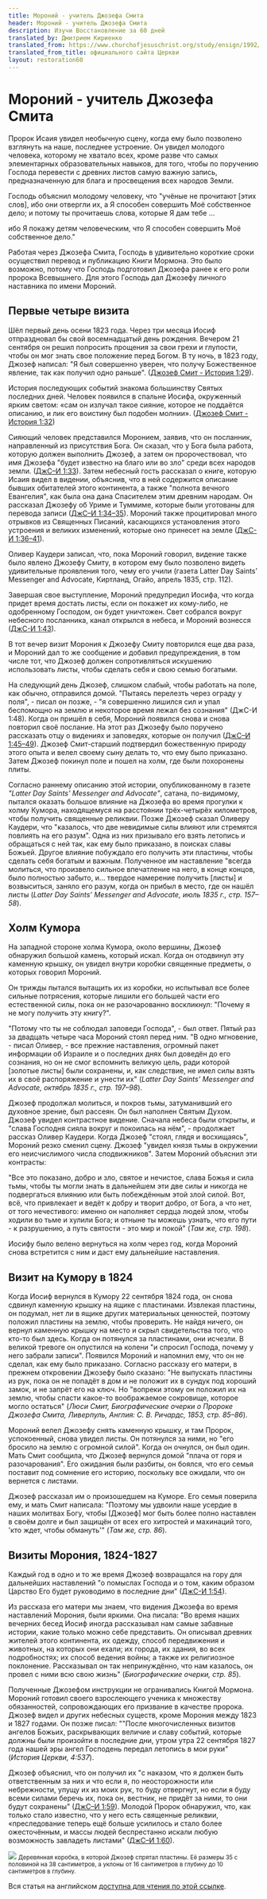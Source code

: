 ```yaml
---
title: Мороний - учитель Джозефа Смита
header: Мороний - учитель Джозефа Смита
description: Изучи Восстановление за 60 дней
translated_by: Дмитрием Кириенко
translated_from: https://www.churchofjesuschrist.org/study/ensign/1992/01/moroni-joseph-smiths-tutor?lang=eng
translated_from_title: официального сайта Церкви
layout: restoration60
---
```


# Мороний - учитель Джозефа Смита

Пророк Исаия увидел необычную сцену, когда ему было позволено взглянуть на наше, последнее устроение. Он увидел молодого человека, которому не хватало всех, кроме разве что самых элементарных образовательных навыков, для того, чтобы по поручению Господа перевести с древних листов самую важную запись, предназначенную для блага и просвещения всех народов Земли.

Господь объяснил молодому человеку, что "учёные не прочитают [этих слов], ибо они отвергли их, а Я способен совершить Моё собственное дело; и потому ты прочитаешь слова, которые Я дам тебе ...

ибо Я покажу детям человеческим, что Я способен совершить Моё собственное дело."

Работая через Джозефа Смита, Господь в удивительно короткие сроки осуществил перевод и публикацию Книги Мормона. Это было возможно, потому что Господь подготовил Джозефа ранее к его роли пророка Всевышнего. Для этого Господь дал Джозефу личного наставника по имени Мороний.

## Первые четыре визита

Шёл первый день осени 1823 года. Через три месяца Иосиф отпраздновал бы свой восемнадцатый день рождения. Вечером 21 сентября он решил попросить прощения за свои грехи и глупости, чтобы он мог знать свое положение перед Богом. В ту ночь, в 1823 году, Джозеф написал:
"Я был совершенно уверен, что получу Божественное явление, так как получил одно раньше". ([Джозеф Смит - История 1:29](https://www.churchofjesuschrist.org/study/scriptures/pgp/js-h/1.29?lang=rus#29)).

История последующих событий знакома большинству Святых последних дней. Человек появился в спальне Иосифа, окруженный ярким светом: «сам он излучал такое сияние, которое не поддаётся описанию, и лик его воистину был подобен молнии». ([Джозеф Смит - История 1:32](https://www.churchofjesuschrist.org/study/scriptures/pgp/js-h/1.32?lang=rus#32))

Сияющий человек представился Моронием, заявив, что он посланник, направленный из присутствия Бога. Он сказал, что у Бога была работа, которую должен выполнить Джозеф, а затем он пророчествовал, что имя Джозефа "будет известно на благо или во зло" среди всех народов земли. ([ДжС–И 1:33](https://www.churchofjesuschrist.org/study/scriptures/pgp/js-h/1.33?lang=rus#33)). Затем небесный гость рассказал о книге, которую Исаия видел в видении, объяснив, что в ней содержится описание бывших обитателей этого континента, а также "полнота вечного Евангелия", как была она дана Спасителем этим древним народам. Он рассказал Джозефу об Уриме и Туммиме, которые были уготованы для перевода записи ([ДжС–И 1:34–35](https://www.churchofjesuschrist.org/study/scriptures/pgp/js-h/1.34-35?lang=rus#34)). Мороний также процитировал много отрывков из Священных Писаний, касающихся установления этого устроения и великих изменений, которые оно принесет на земле ([ДжС-И 1:36–41](https://www.churchofjesuschrist.org/study/scriptures/pgp/js-h/1.36-41?lang=rus#36)).

Оливер Каудери записал, что, пока Мороний говорил, видение также было явлено Джозефу Смиту, в котором ему было позволено видеть удивительные проявления того, чему его учили (газета Latter Day Saints’ Messenger and Advocate, Киртланд, Огайо, апрель 1835, стр. 112).

Завершая свое выступление, Мороний предупредил Иосифа, что когда придет время достать листы, если он покажет их кому-либо, не одобренному Господом, он будет уничтожен. Свет собрался вокруг небесного посланника, канал открылся в небеса, и Мороний вознесся ([ДжС-И 1:43](https://www.churchofjesuschrist.org/study/scriptures/pgp/js-h/1.43?lang=rus#43)).

В тот вечер визит Морония к Джозефу Смиту повторился еще два раза, и Мороний дал то же сообщение и добавил предупреждения, в том числе тот, что Джозеф должен сопротивляться искушению использовать листы, чтобы сделать себя и свою семью богатыми.

На следующий день Джозеф, слишком слабый, чтобы работать на поле, как обычно, отправился домой. "Пытаясь перелезть через ограду у поля", - писал он позже, - "я совершенно лишился сил и упал беспомощно на землю и некоторое время лежал без сознания" (ДжС-И 1:48). Когда он пришёл в себя, Мороний появился снова и снова повторил своё послание. На этот раз Джозефу было поручено рассказать отцу о видениях и заповедях, которые он получил ([ДжС–И 1:45–49](https://www.churchofjesuschrist.org/study/scriptures/pgp/js-h/1.45-49?lang=rus#45)). Джозеф Смит-старший подтвердил божественную природу этого опыта и велел своему сыну делать то, что ему было приказано. Затем Джозеф покинул поле и пошел на холм, где были похоронены плиты.

Согласно раннему описанию этой истории, опубликованному в газете _"Latter Day Saints’ Messenger and Advocate"_, сатана, по-видимому, пытался оказать большое влияние на Джозефа во время прогулки к холму Кумора, находящемуся на расстоянии трёх-четырёх километров, чтобы получить священные реликвии. Позже Джозеф сказал Оливеру Каудери, что "казалось, что две невидимые силы влияют или стремятся повлиять на его разум". Одна из них призывало его взять летопись и обращаться с ней так, как ему было приказано, в поисках славы Божьей. Другое влияние побуждало его получить эти пластины, чтобы сделать себя богатым и важным. Полученное им наставление "всегда молиться, что произвело сильное впечатление на него, в конце концов, было полностью забыто, и... твердое намерение получить [листы] и возвыситься, заняло его разум, когда он прибыл в место, где он нашёл листы (_Latter Day Saints’ Messenger and Advocate, июль 1835 г., стр. 157–58_).

## Холм Кумора

На западной стороне холма Кумора, около вершины, Джозеф обнаружил большой камень, который искал. Когда он отодвинул эту каменную крышку, он увидел внутри коробки священные предметы, о которых говорил Мороний.

Он трижды пытался вытащить их из коробки, но испытывал все более сильные потрясения, которые лишили его большей части его естественной силы, пока он не разочарованно воскликнул: "Почему я не могу получить эту книгу?".

"Потому что ты не соблюдал заповеди Господа", - был ответ. Пятый раз за двадцать четыре часа Мороний стоял перед ним. "В одно мгновение, - писал Оливер, - все прежние наставления, огромный пакет информации об Израиле и о последних днях был доведён до его сознания, но он не смог вспомнить великую цель, ради которой [золотые листы] были сохранены, и, как следствие, не имел силы взять их в своё распоряжение и унести их" (_Latter Day Saints’ Messenger and Advocate, октябрь 1835 г., стр. 197–98_).

Джозеф продолжал молиться, и покров тьмы, затуманивший его духовное зрение, был рассеян. Он был наполнен Святым Духом. Джозеф увидел контрастное видение. Сначала небеса были открыты, и "слава Господня сияла вокруг и покоилась на нём", - продолжает рассказ Оливер Каудери. Когда Джозеф "стоял, глядя и восхищаясь", Мороний резко сменил сцену. Джозеф "увидел князя тьмы в окружении его неисчислимого числа сподвижников". Затем Мороний объяснил эти контрасты:

"Все это показано, добро и зло, святое и нечистое, слава Божья и сила тьмы, чтобы ты могли знать в дальнейшем эти две силы и никогда не подвергаться влиянию или быть побеждённым этой злой силой. Вот, всё, что привлекает и ведёт к добру и творит добро, от Бога, а что нет, от того нечестивого: именно он наполняет сердца людей злом, чтобы ходили во тьме и хулили Бога; и отныне ты можешь узнать, что его пути - к разрушению, а путь святости - это мир и покой" (_Там же, стр. 198_).

Иосифу было велено вернуться на холм через год, когда Мороний снова встретится с ним и даст ему дальнейшие наставления.

## Визит на Кумору в 1824

Когда Иосиф вернулся в Кумору 22 сентября 1824 года, он снова сдвинул каменную крышку на ящике с пластинами. Извлекая пластины, он подумал, нет ли в ящике других материальных ценностей, поэтому положил пластины на землю, чтобы проверить. Не найдя ничего, он вернул каменную крышку на место и скрыл свидетельства того, что кто-то был здесь. Когда он потянулся за пластинами, они исчезли. В великой тревоге он опустился на колени "и спросил Господа, почему у него забрали записи". Появился Мороний и напомнил ему, что он не сделал, как ему было приказано. Согласно рассказу его матери, в прежнем откровении Джозефу было сказано: "Не выпускать пластины из рук, пока он не попадёт в дом и не положит их в сундук под хороший замок, и не запрёт его на ключ. Но "вопреки этому он положил их на землю, чтобы спасти какое-то воображаемое сокровище, которое могло остаться" (_Люси Смит, Биографические очерки о Пророке Джозефа Смита, Ливерпуль, Англия: С. В. Ричардс, 1853, стр. 85–86_).

Мороний велел Джозефу снять каменную крышку, и там Пророк, успокоенный, снова увидел листы. Он потянулся за ними, но "его бросило на землю с огромной силой". Когда он очнулся, он был один. Мать Смит сообщила, что Джозеф вернулся домой "плача от горя и разочарования". Его ожидания были разбиты, он боялся, что его семья поставит под сомнение его историю, поскольку все ожидали, что он вернется с листами.

Джозеф рассказал им о произошедшем на Куморе. Его семья поверила ему, и мать Смит написала: "Поэтому мы удвоили наше усердие в наших молитвах Богу, чтобы [Джозеф] мог быть более полно наставлен в своём долге и был защищён от всех его хитростей и махинаций того, 'кто ждет, чтобы обмануть'" (_Там же, стр. 86_).

## Визиты Морония, 1824-1827

Каждый год в одно и то же время Джозеф возвращался на гору для дальнейших наставлений "о помыслах Господа и о том, каким образом Царство Его будет руководимо в последние дни" ([ДжС-И 1:54](https://www.churchofjesuschrist.org/study/scriptures/pgp/js-h/1.54?lang=rus#p54)).

Из рассказа его матери мы знаем, что видения Джозефа во время наставлений Морония, были яркими. Она писала: "Во время наших вечерних бесед Иосиф иногда рассказывал нам самые забавные истории, какие только можно себе представить. Он описывал древних жителей этого континента, их одежду, способ передвижения и животных, на которых они ехали; их города, их здания, во всех подробностях; их способ ведения войны; а также их религиозное поклонение. Рассказывал он так непринуждённо, что нам казалось, он провел с ними всю свою жизнь" (_Биографические очерки, стр. 85_).

Полученные Джозефом инструкции не огранивались Книгой Мормона. Мороний готовил своего взрослеющего ученика к множеству обязанностей, сопровождающих его призвание в качестве пророка. Джозеф видел и других небесных существ, кроме Морония между 1823 и 1827 годами. Он позже писал: ""После многочисленных визитов ангелов Божьих, раскрывающих величие и славу событий, которые должны были произойти в последние дни, утром утра 22 сентября 1827 года нашей эры ангел Господень передал летопись в мои руки" (_История Церкви, 4:537_).

Джозеф объяснил, что он получил их "с наказом, что я должен быть ответственным за них и что если я, по неосторожности или небрежности, упущу их из моих рук, то буду отвергнут, но если я буду всеми силами беречь их, пока он, вестник, не придёт за ними, то они будут сохранены" ([ДжС–И 1:59](https://www.churchofjesuschrist.org/study/scriptures/pgp/js-h/1.59?lang=rus#59)). Молодой Пророк обнаружил, что, как только стало известно, что у него есть священные реликвии, «преследование теперь ещё больше усилилось и стало более ожесточённым, и массы людей беспрестанно искали любую возможность завладеть листами" ([ДжС–И 1:60](https://www.churchofjesuschrist.org/study/scriptures/pgp/js-h/1.60?lang=rus#60)).

![](https://www.lds.org/bc/content/shared/content/images/gospel-library/magazine/ensignlp.nfo:o:23ca.jpg)
<small>Деревянная коробка, в которой Джозеф спрятал пластины. Её размеры 35 с половиной на 38 сантиметров, а уклоны от 16 сантиметров в глубину до 10 сантиметров в глубину.</small>

Вся статья на английском [доступна для чтения по этой ссылке](https://www.churchofjesuschrist.org/study/ensign/1992/01/moroni-joseph-smiths-tutor?lang=eng).